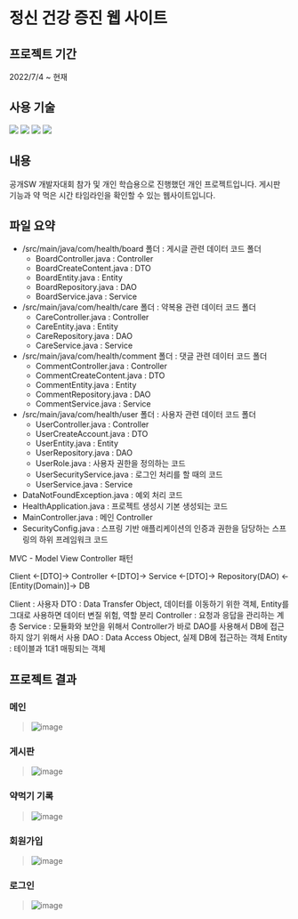 # 정신 건강 증진 웹 사이트

## 프로젝트 기간
2022/7/4 ~ 현재

## 사용 기술
<img src="https://img.shields.io/badge/JAVA-007396?style=flat-square&logo=java&logoColor=white"/> <img src="https://img.shields.io/badge/Spring Tool Suite-6DB33F?style=flat-square&logo=Spring&logoColor=white"/> <img src="https://img.shields.io/badge/Spring Boot-6DB33F?style=flat-square&logo=Spring Boot&logoColor=white"/> <img src="https://img.shields.io/badge/MySQL-4479A1?style=flat-square&logo=MySQL&logoColor=white"/>

## 내용
공개SW 개발자대회 참가 및 개인 학습용으로 진행했던 개인 프로젝트입니다. 게시판 기능과 약 먹은 시간 타임라인을 확인할 수 있는 웹사이트입니다.

## 파일 요약
- /src/main/java/com/health/board 폴더 : 게시글 관련 데이터 코드 폴더
  - BoardController.java : Controller
  - BoardCreateContent.java : DTO
  - BoardEntity.java : Entity
  - BoardRepository.java : DAO
  - BoardService.java : Service
- /src/main/java/com/health/care 폴더 : 약복용 관련 데이터 코드 폴더
  - CareController.java : Controller
  - CareEntity.java : Entity
  - CareRepository.java : DAO
  - CareService.java : Service
- /src/main/java/com/health/comment 폴더 : 댓글 관련 데이터 코드 폴더
  - CommentController.java : Controller
  - CommentCreateContent.java : DTO
  - CommentEntity.java : Entity
  - CommentRepository.java : DAO
  - CommentService.java : Service
- /src/main/java/com/health/user 폴더 : 사용자 관련 데이터 코드 폴더
  - UserController.java : Controller
  - UserCreateAccount.java : DTO
  - UserEntity.java : Entity
  - UserRepository.java : DAO
  - UserRole.java : 사용자 권한을 정의하는 코드
  - UserSecurityService.java : 로그인 처리를 할 때의 코드
  - UserService.java : Service
- DataNotFoundException.java : 예외 처리 코드
- HealthApplication.java : 프로젝트 생성시 기본 생성되는 코드
- MainController.java : 메인 Controller
- SecurityConfig.java : 스프링 기반 애플리케이션의 인증과 권한을 담당하는 스프링의 하위 프레임워크 코드

MVC - Model View Controller 패턴

Client <-[DTO]-> Controller <-[DTO]-> Service <-[DTO]-> Repository(DAO) <-[Entity(Domain)]-> DB

Client : 사용자
DTO : Data Transfer Object, 데이터를 이동하기 위한 객체, Entity를 그대로 사용하면 데이터 변질 위험, 역할 분리
Controller : 요청과 응답을 관리하는 계층
Service : 모듈화와 보안을 위해서 Controller가 바로 DAO를 사용해서 DB에 접근하지 않기 위해서 사용
DAO : Data Access Object, 실제 DB에 접근하는 객체
Entity : 테이블과 1대1 매핑되는 객체

## 프로젝트 결과 

### 메인
> ![image](https://user-images.githubusercontent.com/64400731/199389082-61c356a0-87b2-4328-b2eb-859b106997d0.png)

### 게시판
> ![image](https://user-images.githubusercontent.com/64400731/199389387-15b281b3-b5ad-4011-a502-7cb86a47c9b8.png)

### 약먹기 기록
> ![image](https://user-images.githubusercontent.com/64400731/199389636-04388ba8-53d3-4f7d-b204-37bb86a88a77.png)

### 회원가입
> ![image](https://user-images.githubusercontent.com/64400731/199389926-5d9602a1-658e-41d6-a2e3-36315a68aac6.png)

### 로그인
> ![image](https://user-images.githubusercontent.com/64400731/199389780-7058ee68-a9cd-4019-9f0e-9d9703d79355.png)
